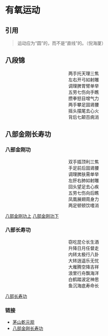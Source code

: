 # 有氧运动

## 引用

> 运动应为“圆”的，而不是“直线”的。（倪海厦）


## 八段锦

<center>两手托天理三焦</center>
<center>左右开弓如射雕</center>
<center>调理脾胃臂单举</center>
<center>五劳七伤向手瞧</center>
<center>攒拳怒目增气力</center>
<center>两手攀足固肾腰</center>
<center>摇头摆尾去心火</center>
<center>背后七颠百病消</center>

## 八部金刚长寿功

### 八部金刚功

<center>双手插顶利三焦</center>
<center>手足前后固肾腰</center>
<center>调理脾肤需单举</center>
<center>左肝右肺如射雕</center>
<center>回头望足去心疾</center>
<center>五劳七伤向后瞧</center>
<center>凤凰展翅周身力</center>
<center>两足顿顿饮嗜消</center>

[八部金刚功上](attachments/cardio/八部金刚功上.pdf)
[八部金刚功下](attachments/cardio/八部金刚功下.pdf)

### 八部长寿功

<center>窃吃昆仑长生酒</center>
<center>升降日月任督走</center>
<center>内转太极行八卦</center>
<center>大转逍遥乐无忧</center>
<center>大雁腾空降吉祥</center>
<center>浪里行舟飘海洋</center>
<center>白鹤踏波定神思</center>
<center>鱼沉海底寿命长</center>

[八部长寿功](attachments/cardio/八部长寿功.pdf)

### 链接

- [茅山乾元观](http://msqyg.com)
- [八部金刚长寿功](http://msqyg.com/list.asp?cid=1087)
